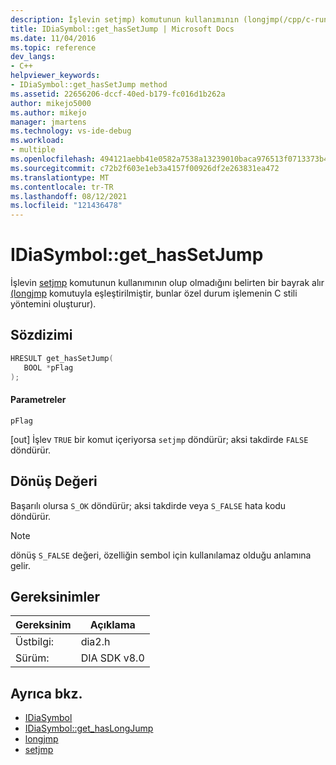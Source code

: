 ```yaml
---
description: İşlevin setjmp) komutunun kullanımının (longjmp(/cpp/c-runtime-library/reference/longjmp) komutuyla eşleştirilmiş olup olmadığını belirten bir bayrak alır; bunlar özel durum işlemenin C stili yöntemini oluşturur).
title: IDiaSymbol::get_hasSetJump | Microsoft Docs
ms.date: 11/04/2016
ms.topic: reference
dev_langs:
- C++
helpviewer_keywords:
- IDiaSymbol::get_hasSetJump method
ms.assetid: 22656206-dccf-40ed-b179-fc016d1b262a
author: mikejo5000
ms.author: mikejo
manager: jmartens
ms.technology: vs-ide-debug
ms.workload:
- multiple
ms.openlocfilehash: 494121aebb41e0582a7538a13239010baca976513f0713373b4bbc11e2215b0a
ms.sourcegitcommit: c72b2f603e1eb3a4157f00926df2e263831ea472
ms.translationtype: MT
ms.contentlocale: tr-TR
ms.lasthandoff: 08/12/2021
ms.locfileid: "121436478"
---
```

# <a name="idiasymbolget_hassetjump"></a>IDiaSymbol::get_hasSetJump
İşlevin [setjmp](/cpp/c-runtime-library/reference/setjmp) komutunun kullanımının olup olmadığını belirten bir bayrak alır [(longjmp](/cpp/c-runtime-library/reference/longjmp) komutuyla eşleştirilmiştir, bunlar özel durum işlemenin C stili yöntemini oluşturur).

## <a name="syntax"></a>Sözdizimi

```C++
HRESULT get_hasSetJump(
   BOOL *pFlag
);
```

#### <a name="parameters"></a>Parametreler
 `pFlag`

[out] İşlev `TRUE` bir komut içeriyorsa `setjmp` döndürür; aksi takdirde `FALSE` döndürür.

## <a name="return-value"></a>Dönüş Değeri
 Başarılı olursa `S_OK` döndürür; aksi takdirde veya `S_FALSE` hata kodu döndürür.

> [!NOTE]
> dönüş `S_FALSE` değeri, özelliğin sembol için kullanılamaz olduğu anlamına gelir.

## <a name="requirements"></a>Gereksinimler

|Gereksinim|Açıklama|
|-----------------|-----------------|
|Üstbilgi:|dia2.h|
|Sürüm:|DIA SDK v8.0|

## <a name="see-also"></a>Ayrıca bkz.
- [IDiaSymbol](../../debugger/debug-interface-access/idiasymbol.md)
- [IDiaSymbol::get_hasLongJump](../../debugger/debug-interface-access/idiasymbol-get-haslongjump.md)
- [longjmp](/cpp/c-runtime-library/reference/longjmp)
- [setjmp](/cpp/c-runtime-library/reference/setjmp)
